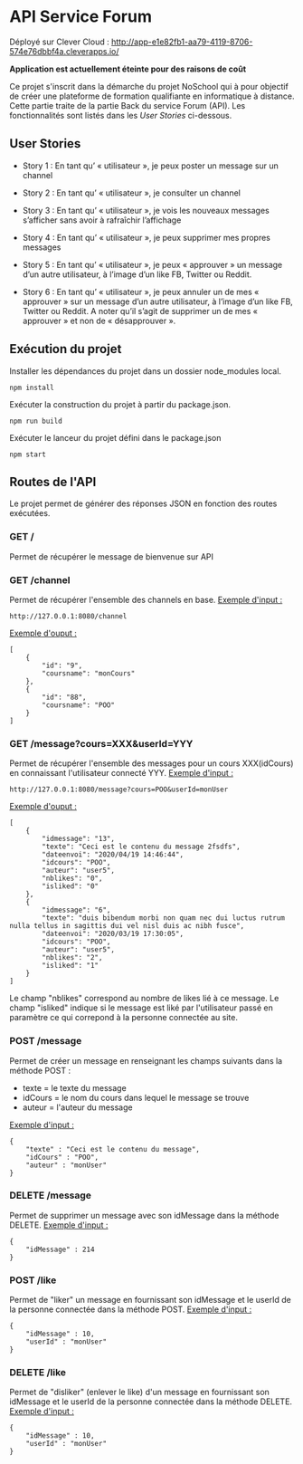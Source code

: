 # API Service Forum

Déployé sur Clever Cloud : http://app-e1e82fb1-aa79-4119-8706-574e76dbbf4a.cleverapps.io/

**Application est actuellement éteinte pour des raisons de coût**

Ce projet s'inscrit dans la démarche du projet NoSchool qui à pour objectif de créer une plateforme de formation qualifiante en informatique à distance.
Cette partie traite de la partie Back du service Forum (API). 
Les fonctionnalités sont listés dans les _User Stories_ ci-dessous.


## User Stories

* Story 1 : En tant qu’ « utilisateur », je peux poster un message sur un channel

* Story 2 : En tant qu’ « utilisateur », je consulter un channel

* Story 3 : En tant qu’ « utilisateur », je vois les nouveaux messages s’afficher sans avoir à rafraîchir l’affichage

* Story 4 : En tant qu’ « utilisateur », je peux supprimer mes propres messages

* Story 5 : En tant qu’ « utilisateur », je peux « approuver » un message d’un autre utilisateur, à l’image d’un
like FB, Twitter ou Reddit.

* Story 6 : En tant qu’ « utilisateur », je peux annuler un de mes « approuver » sur un message d’un autre
utilisateur, à l’image d’un like FB, Twitter ou Reddit. A noter qu’il s’agit de supprimer un de mes « approuver »
et non de « désapprouver ».

## Exécution du projet

Installer les dépendances du projet dans un dossier node_modules local.

`npm install`

Exécuter la construction du projet à partir du package.json.

`npm run build `

Exécuter le lanceur du projet défini dans le package.json

`npm start`

## Routes de l'API

Le projet permet de générer des réponses JSON en fonction des routes exécutées.

### **GET** **/**

Permet de récupérer le message de bienvenue sur API


### **GET** **/channel**

Permet de récupérer l'ensemble des channels en base.
<u>Exemple d'input : </u>
```
http://127.0.0.1:8080/channel
```

<u>Exemple d'ouput :</u>
```
[
    {
        "id": "9",
        "coursname": "monCours"
    },
    {
        "id": "88",
        "coursname": "POO"
    }
]
```
### **GET** **/message?cours=XXX&userId=YYY**

Permet de récupérer l'ensemble des messages pour un cours XXX(idCours) en connaissant l'utilisateur connecté YYY.
<u>Exemple d'input : </u>
```
http://127.0.0.1:8080/message?cours=POO&userId=monUser
```

<u>Exemple d'ouput :</u>
```
[
    {
        "idmessage": "13",
        "texte": "Ceci est le contenu du message 2fsdfs",
        "dateenvoi": "2020/04/19 14:46:44",
        "idcours": "POO",
        "auteur": "user5",
        "nblikes": "0",
        "isliked": "0"
    },
    {
        "idmessage": "6",
        "texte": "duis bibendum morbi non quam nec dui luctus rutrum nulla tellus in sagittis dui vel nisl duis ac nibh fusce",
        "dateenvoi": "2020/03/19 17:30:05",
        "idcours": "POO",
        "auteur": "user5",
        "nblikes": "2",
        "isliked": "1"
    }
]
```
Le champ  "nblikes" correspond au nombre de likes lié à ce message.
Le champ "isliked" indique si le message est liké par l'utilisateur passé en paramètre ce qui correpond à la personne connectée au site.

### **POST** **/message**

Permet de créer un message en renseignant les champs suivants dans la méthode POST :
* texte = le texte du message
* idCours = le nom du cours dans lequel le message se trouve
* auteur = l'auteur du message 

<u>Exemple d'input : </u>
```
{
	"texte" : "Ceci est le contenu du message",
	"idCours" : "POO",
	"auteur" : "monUser"
}
```


### **DELETE** **/message**

Permet de supprimer un message avec son idMessage dans la méthode DELETE.
<u>Exemple d'input : </u>
```
{
	"idMessage" : 214
}
```

### **POST** **/like**

Permet de "liker" un message en fournissant son idMessage et le userId de la personne connectée dans la méthode POST.
<u>Exemple d'input : </u>
```
{
	"idMessage" : 10,
	"userId" : "monUser"
}
```

### **DELETE** **/like**

Permet de "disliker" (enlever le like) d'un message en fournissant son idMessage et le userId de la personne connectée dans la méthode DELETE.
<u>Exemple d'input : </u>
```
{
	"idMessage" : 10,
	"userId" : "monUser"
}
```